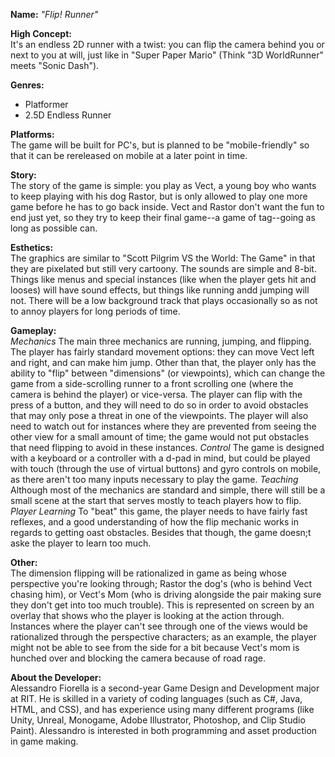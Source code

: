 <b>Name:</b> <em>"Flip! Runner"</em>

<b>High Concept:</b> <br>
It's an endless 2D runner with a twist: you can flip the camera behind you or next to you at will, just like in "Super Paper Mario" (Think "3D WorldRunner" meets "Sonic Dash").

<b>Genres:</b> 
- Platformer
- 2.5D Endless Runner

<b>Platforms:</b> <br>
The game will be built for PC's, but is planned to be "mobile-friendly" so that it can be rereleased on mobile at a later point in time.

<b>Story:</b> <br>
The story of the game is simple: you play as Vect, a young boy who wants to keep playing with his dog Rastor, but is only allowed to play one more game before he has to go back inside. 
Vect and Rastor don't want the fun to end just yet, so they try to keep their final game--a game of tag--going as long as possible can.

<b>Esthetics:</b> <br>
The graphics are similar to "Scott Pilgrim VS the World: The Game" in that they are pixelated but still very cartoony.
The sounds are simple and 8-bit. Things like menus and special instances (like when the player gets hit and looses) will have sound effects, but things like running andd jumping will not.
There will be a low background track that plays occasionally so as not to annoy players for long periods of time.

<b>Gameplay:</b> <br>
<em>Mechanics</em>
The main three mechanics are running, jumping, and flipping.
The player has fairly standard movement options: they can move Vect left and right, and can make him jump.
Other than that, the player only has the ability to "flip" between "dimensions" (or viewpoints), which can change the game from a side-scrolling runner to a front scrolling one (where the camera is behind the player) or vice-versa.
The player can flip with the press of a button, and they will need to do so in order to avoid obstacles that may only pose a threat in one of the viewpoints.
The player will also need to watch out for instances where they are prevented from seeing the other view for a small amount of time; the game would not put obstacles that need flipping to avoid in these instances.
<em>Control</em>
The game is designed with a keyboard or a controller with a d-pad in mind, but could be played with touch (through the use of virtual buttons) and gyro controls on mobile, as there aren't too many inputs necessary to play the game.
<em>Teaching</em>
Although most of the mechanics are standard and simple, there will still be a small scene at the start that serves mostly to teach players how to flip.
<em>Player Learning</em>
To "beat" this game, the player needs to have fairly fast reflexes, and a good understanding of how the flip mechanic works in regards to getting oast obstacles. Besides that though, the game doesn;t aske the player to learn too much.

<b>Other:</b> <br>
The dimension flipping will be rationalized in game as being whose perspective you're looking through; Rastor the dog's (who is behind Vect chasing him), or Vect's Mom (who is driving alongside the pair making sure they don't get into too much trouble).
This is represented on screen by an overlay that shows who the player is looking at the action through.
Instances where the player can't see through one of the views would be rationalized through the perspective characters; as an example, the player might not be able to see from the side for a bit because Vect's mom is hunched over and blocking the camera because of road rage.

<b>About the Developer:</b> <br>
Alessandro Fiorella is a second-year Game Design and Development major at RIT. He is skilled in a variety of coding languages (such as C#, Java, HTML, and CSS), and has experience using many different programs (like Unity, Unreal, Monogame, Adobe Illustrator, Photoshop, and Clip Studio Paint). Alessandro is interested in both programming and asset production in game making.
